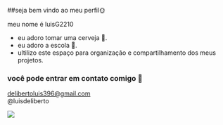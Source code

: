 ##seja bem vindo ao meu perfil🌞

meu nome é luisG2210

- eu adoro tomar uma cerveja 🍺.
- eu adoro a escola 🏫.
- ultilizo este espaço para organização e compartilhamento dos meus projetos.

### você pode entrar em contato comigo 📧
delibertoluis396@gmail.com  
@luisdeliberto



![](https://media1.tenor.com/m/gR_QMTlx0NkAAAAd/funny-dogs-cute.gif)
